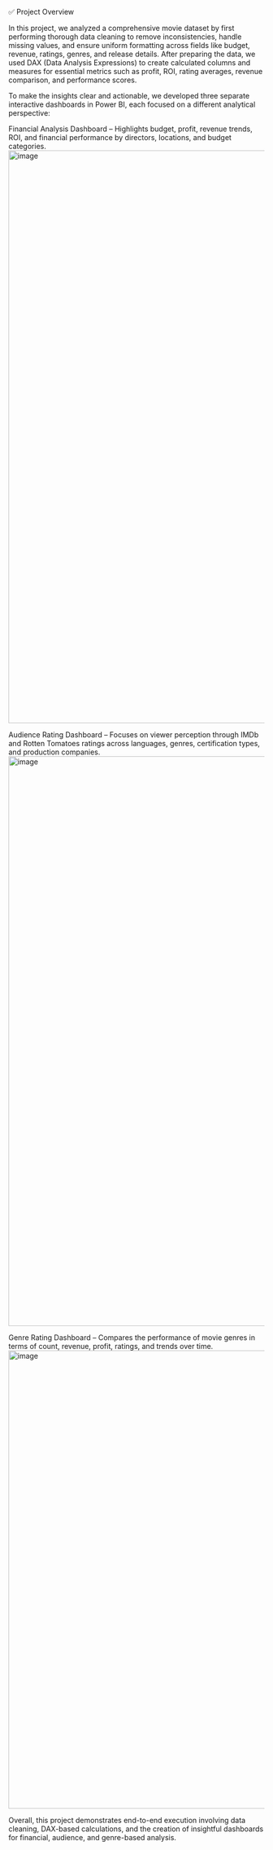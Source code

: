 ✅ Project Overview

In this project, we analyzed a comprehensive movie dataset by first performing thorough data cleaning to remove inconsistencies, handle missing values, and ensure uniform formatting across fields like budget, revenue, ratings, genres, and release details. After preparing the data, we used DAX (Data Analysis Expressions) to create calculated columns and measures for essential metrics such as profit, ROI, rating averages, revenue comparison, and performance scores.

To make the insights clear and actionable, we developed three separate interactive dashboards in Power BI, each focused on a different analytical perspective:

Financial Analysis Dashboard – Highlights budget, profit, revenue trends, ROI, and financial performance by directors, locations, and budget categories.
<img width="2000" height="1125" alt="image" src="https://github.com/user-attachments/assets/e48fc95c-ae93-440b-955f-05d1b0f1e31a" />


Audience Rating Dashboard – Focuses on viewer perception through IMDb and Rotten Tomatoes ratings across languages, genres, certification types, and production companies.
<img width="2000" height="1119" alt="image" src="https://github.com/user-attachments/assets/a7f3b38a-413e-42a8-b3ee-5717f45e2012" />


Genre Rating Dashboard – Compares the performance of movie genres in terms of count, revenue, profit, ratings, and trends over time.
<img width="1600" height="900" alt="image" src="https://github.com/user-attachments/assets/fe5c785a-a485-4a6f-9922-bc35082aaf98" />


Overall, this project demonstrates end-to-end execution involving data cleaning, DAX-based calculations, and the creation of insightful dashboards for financial, audience, and genre-based analysis.
